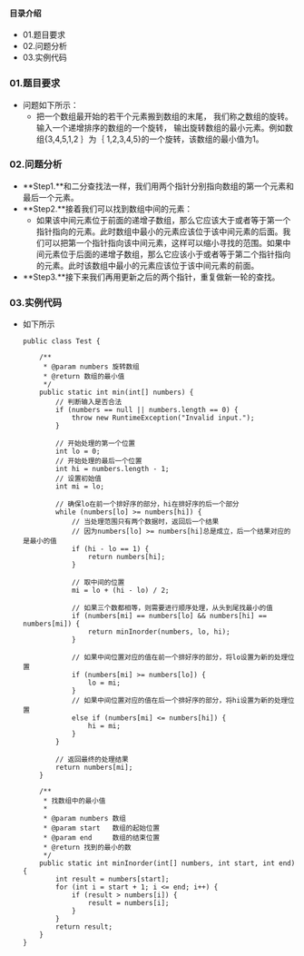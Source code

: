 #### 目录介绍
- 01.题目要求
- 02.问题分析
- 03.实例代码




### 01.题目要求
- 问题如下所示：
    - 把一个数组最开始的若干个元素搬到数组的末尾， 我们称之数组的旋转。输入一个递增排序的数组的一个旋转， 输出旋转数组的最小元素。例如数组{3,4,5,1,2 ｝为｛ 1,2,3,4,5}的一个旋转，该数组的最小值为1。



### 02.问题分析
- **Step1.**和二分查找法一样，我们用两个指针分别指向数组的第一个元素和最后一个元素。
- **Step2.**接着我们可以找到数组中间的元素：
    - 如果该中间元素位于前面的递增子数组，那么它应该大于或者等于第一个指针指向的元素。此时数组中最小的元素应该位于该中间元素的后面。我们可以把第一个指针指向该中间元素，这样可以缩小寻找的范围。如果中间元素位于后面的递增子数组，那么它应该小于或者等于第二个指针指向的元素。此时该数组中最小的元素应该位于该中间元素的前面。
- **Step3.**接下来我们再用更新之后的两个指针，重复做新一轮的查找。




### 03.实例代码
- 如下所示
    ```
    public class Test {  
      
        /** 
         * @param numbers 旋转数组 
         * @return 数组的最小值 
         */  
        public static int min(int[] numbers) {  
            // 判断输入是否合法  
            if (numbers == null || numbers.length == 0) {  
                throw new RuntimeException("Invalid input.");  
            }  
      
            // 开始处理的第一个位置  
            int lo = 0;  
            // 开始处理的最后一个位置  
            int hi = numbers.length - 1;  
            // 设置初始值  
            int mi = lo;  
      
            // 确保lo在前一个排好序的部分，hi在排好序的后一个部分  
            while (numbers[lo] >= numbers[hi]) {  
                // 当处理范围只有两个数据时，返回后一个结果  
                // 因为numbers[lo] >= numbers[hi]总是成立，后一个结果对应的是最小的值  
                if (hi - lo == 1) {  
                    return numbers[hi];  
                }  
      
                // 取中间的位置  
                mi = lo + (hi - lo) / 2;  
      
                // 如果三个数都相等，则需要进行顺序处理，从头到尾找最小的值  
                if (numbers[mi] == numbers[lo] && numbers[hi] == numbers[mi]) {  
                    return minInorder(numbers, lo, hi);  
                }  
      
                // 如果中间位置对应的值在前一个排好序的部分，将lo设置为新的处理位置  
                if (numbers[mi] >= numbers[lo]) {  
                    lo = mi;  
                }  
                // 如果中间位置对应的值在后一个排好序的部分，将hi设置为新的处理位置  
                else if (numbers[mi] <= numbers[hi]) {  
                    hi = mi;  
                }  
            }  
      
            // 返回最终的处理结果  
            return numbers[mi];  
        }  
      
        /** 
         * 找数组中的最小值 
         * 
         * @param numbers 数组 
         * @param start   数组的起始位置 
         * @param end     数组的结束位置 
         * @return 找到的最小的数 
         */  
        public static int minInorder(int[] numbers, int start, int end) {  
            int result = numbers[start];  
            for (int i = start + 1; i <= end; i++) {  
                if (result > numbers[i]) {  
                    result = numbers[i];  
                }  
            }  
            return result;  
        }    
    }  
    ```

